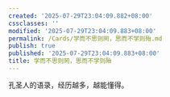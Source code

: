 ```yaml
---
created: '2025-07-29T23:04:09.882+08:00'
cssclasses: ''
modified: '2025-07-29T23:04:09.883+08:00'
permalink: /Cards/学而不思则罔，思而不学则殆.md
publish: true
published: '2025-07-29T23:04:09.883+08:00'
title: 学而不思则罔，思而不学则殆
---
```

孔圣人的语录，经历越多，越能懂得。